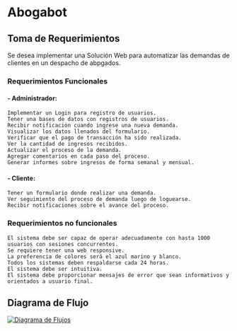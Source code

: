 # Abogabot
## Toma de Requerimientos
Se desea implementar una Solución Web para automatizar las demandas de clientes en un despacho de abpgados.

### Requerimientos Funcionales
#### - Administrador:
	Implementar un Login para registro de usuarios.
	Tener una bases de datos con registros de usuarios.
	Recibir notificación cuando ingrese una nueva demanda.
	Visualizar los datos llenados del formulario.
	Verificar que el pago de transacción ha sido realizada.
	Ver la cantidad de ingresos recibidos.
	Actualizar el proceso de la demanda.
	Agregar comentarios en cada paso del proceso.
	Generar informes sobre ingresos de forma semanal y mensual.

#### -  Cliente:
	Tener un formulario donde realizar una demanda.
	Ver seguimiento del proceso de demanda luego de loguearse.
	Recibir notificaciones sobre el avance del proceso.

### Requerimientos no funcionales
	El sistema debe ser capaz de operar adecuadamente con hasta 1000 usuarios con sesiones concurrentes.
	Se requiere tener una web responsive.
	La preferencia de colores será el azul marino y blanco.
	Todos los sistemas deben respaldarse cada 24 horas.
	El sistema debe ser intuitiva.
	El sistema debe proporcionar mensajes de error que sean informativos y orientados a usuario final.


## Diagrama de Flujo
[![Diagrama de Flujos](Diagrama "Diagrama de Flujos")](https://github.com/raulhuman/LaunchX_Abogabot/blob/main/imagenes/Diagrama%20de%20flujo.png "Diagrama de Flujos")
